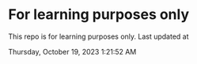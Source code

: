 # For learning purposes only
This repo is for learning purposes only.
Last updated at

Thursday, October 19, 2023 1:21:52 AM

